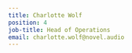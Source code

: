 ```yaml
---
title: Charlotte Wolf
position: 4
job-title: Head of Operations
email: charlotte.wolf@novel.audio
---
```


